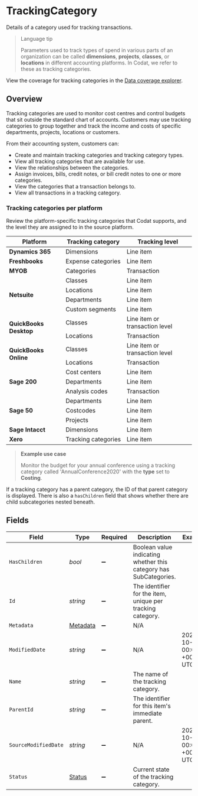 # TrackingCategory

Details of a category used for tracking transactions.

> Language tip
>
> Parameters used to track types of spend in various parts of an organization can be called  **dimensions**, **projects**, **classes**, or **locations** in different accounting platforms. In Codat, we refer to these as tracking categories.

View the coverage for tracking categories in the <a className="external" href="https://knowledge.codat.io/supported-features/accounting?view=tab-by-data-type&dataType=trackingCategories" target="_blank">Data coverage explorer</a>.

## Overview

Tracking categories are used to monitor cost centres and control budgets that sit outside the standard chart of accounts. Customers may use tracking categories to group together and track the income and costs of specific departments, projects, locations or customers.

From their accounting system, customers can: 

- Create and maintain tracking categories and tracking category types.
- View all tracking categories that are available for use.
- View the relationships between the categories.
- Assign invoices, bills, credit notes, or bill credit notes to one or more categories.
- View the categories that a transaction belongs to.
- View all transactions in a tracking category.

### Tracking categories per platform

Review the platform-specific tracking categories that Codat supports, and the level they are assigned to in the source platform. 

<table>
<thead>
  <tr>
    <th>Platform</th>
    <th>Tracking category</th>
    <th>Tracking level</th>
  </tr>
</thead>
<tbody>
  <tr>
    <td><b>Dynamics 365</b></td>
    <td>Dimensions</td>
    <td>Line item</td>
  </tr>
  <tr>
    <td><b>Freshbooks</b></td>
    <td>Expense&nbsp;categories</td>
    <td>Line item</td>
  </tr>
  <tr>
    <td><b>MYOB</b></td>
    <td>Categories</td>
    <td>Transaction</td>
  </tr>
  <tr>
    <td rowspan=4><b>Netsuite</b></td>
    <td>Classes</td>
    <td>Line item</td>
  </tr>
  <tr>
    <td>Locations</td>
    <td>Line item</td>
  </tr>
  <tr>
    <td>Departments</td>
    <td>Line item</td>
  </tr>
  <tr>
    <td>Custom&nbsp;segments</td>
    <td>Line item</td>
  </tr>
  <tr>
    <td rowspan=2><b>QuickBooks Desktop</b></td>
    <td>Classes</td>
    <td>Line item or transaction level</td>
  </tr>
  <tr>
    <td>Locations</td>
    <td>Transaction</td>
  </tr>
  <tr>
    <td rowspan=2><b>QuickBooks Online</b></td>
    <td>Classes</td>
    <td>Line item or transaction level</td>
  </tr>
  <tr>
    <td>Locations</td>
    <td>Transaction</td>
  </tr>
  <tr>
    <td rowspan=3><b>Sage 200</b></td>
    <td>Cost&nbsp;centers</td>
    <td>Line item</td>
  </tr>
  <tr>
      <td>Departments</td>
    <td>Line item</td>
  </tr>
  <tr>
    <td>Analysis&nbsp;codes</td>
    <td>Transaction</td>
  </tr>
  <tr>
    <td rowspan=3><b>Sage 50</b></td>
    <td>Departments</td>
    <td>Line item</td>
  </tr>
  <tr>
     <td>Costcodes</td>
    <td>Line item</td>
  </tr>
  <tr>
    <td>Projects</td>
    <td>Line item</td>
  </tr>
  <tr>
    <td><b>Sage Intacct</b></td>
    <td>Dimensions</td>
    <td>Line item</td>
  </tr>
  <tr>
    <td><b>Xero</b></td>
    <td>Tracking&nbsp;categories</td>
    <td>Line item</td>
  </tr>
</tbody>
</table>

> **Example use case**
>
> Monitor the budget for your annual conference using a tracking category called 'AnnualConference2020' with the **type** set to **Costing**.

If a tracking category has a parent category, the ID of that parent category is displayed. There is also a `hasChildren` field that shows whether there are child subcategories nested beneath. 


## Fields

| Field                                                             | Type                                                              | Required                                                          | Description                                                       | Example                                                           |
| ----------------------------------------------------------------- | ----------------------------------------------------------------- | ----------------------------------------------------------------- | ----------------------------------------------------------------- | ----------------------------------------------------------------- |
| `HasChildren`                                                     | *bool*                                                            | :heavy_minus_sign:                                                | Boolean value indicating whether this category has SubCategories. |                                                                   |
| `Id`                                                              | *string*                                                          | :heavy_minus_sign:                                                | The identifier for the item, unique per tracking category.        |                                                                   |
| `Metadata`                                                        | [Metadata](../../Models/Shared/Metadata.md)                       | :heavy_minus_sign:                                                | N/A                                                               |                                                                   |
| `ModifiedDate`                                                    | *string*                                                          | :heavy_minus_sign:                                                | N/A                                                               | 2022-10-23 00:00:00 +0000 UTC                                     |
| `Name`                                                            | *string*                                                          | :heavy_minus_sign:                                                | The name of the tracking category.                                |                                                                   |
| `ParentId`                                                        | *string*                                                          | :heavy_minus_sign:                                                | The identifier for this item's immediate parent.                  |                                                                   |
| `SourceModifiedDate`                                              | *string*                                                          | :heavy_minus_sign:                                                | N/A                                                               | 2022-10-23 00:00:00 +0000 UTC                                     |
| `Status`                                                          | [Status](../../Models/Shared/Status.md)                           | :heavy_minus_sign:                                                | Current state of the tracking category.                           |                                                                   |
